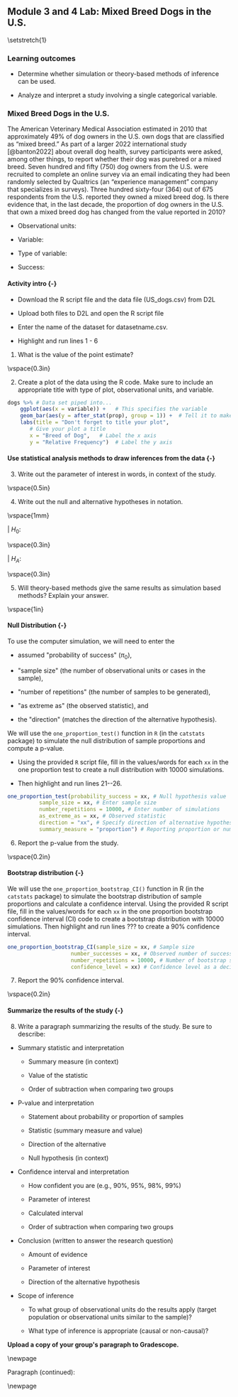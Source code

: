 ## Module 3 and 4 Lab:  Mixed Breed Dogs in the U.S.

\setstretch{1}

### Learning outcomes

* Determine whether simulation or theory-based methods of inference can be used.

* Analyze and interpret a study involving a single categorical variable.

### Mixed Breed Dogs in the U.S.

The American Veterinary Medical Association estimated in 2010 that approximately 49% of dog owners in the U.S. own dogs that are classified as “mixed breed.” As part of a larger 2022 international study [@banton2022] about overall dog health, survey participants were asked, among other things, to report whether their dog was purebred or a mixed breed.  Seven hundred and fifty (750) dog owners from the U.S. were recruited to complete an online survey via an email indicating they had been randomly selected by Qualtrics (an “experience management” company that specializes in surveys).  Three hundred sixty-four (364) out of 675 respondents from the U.S. reported they owned a mixed breed dog.  Is there evidence that, in the last decade, the proportion of dog owners in the U.S. that own a mixed breed dog has changed from the value reported in 2010? 

* Observational units:

* Variable:

* Type of variable:

* Success:

#### Activity intro {-}

* Download the R script file and the data file (US_dogs.csv) from D2L

* Upload both files to D2L and open the R script file

* Enter the name of the dataset for datasetname.csv.

* Highlight and run lines 1 - 6 

1.  What is the value of the point estimate?

\vspace{0.3in}

2. Create a plot of the data using the R code. Make sure to include an appropriate title with type of plot, observational units, and variable.  


``` r
dogs %>% # Data set piped into...
    ggplot(aes(x = variable)) +   # This specifies the variable
    geom_bar(aes(y = after_stat(prop), group = 1)) +  # Tell it to make a bar plot with proportions
    labs(title = "Don't forget to title your plot",  
       # Give your plot a title
       x = "Breed of Dog",   # Label the x axis
       y = "Relative Frequency")  # Label the y axis
```

#### Use statistical analysis methods to draw inferences from the data {-}

3.  Write out the parameter of interest in words, in context of the study.

\vspace{0.5in}

4.  Write out the null and alternative hypotheses in notation.

\vspace{1mm}

| $H_0:$

\vspace{0.3in}

| $H_A:$

\vspace{0.3in}

5. Will theory-based methods give the same results as simulation based methods?  Explain your answer.

\vspace{1in}

#### Null Distribution {-}

To use the computer simulation, we will need to enter the 

* assumed "probability of success" ($\pi_0$), 

* "sample size" (the number of observational units or cases in the sample),

* "number of repetitions" (the number of samples to be generated), 

* "as extreme as" (the observed statistic), and 

* the "direction" (matches the direction of the alternative hypothesis).

We will use the `one_proportion_test()` function in `R` (in the `catstats` package) to simulate the null distribution of sample proportions and compute a p-value. 

* Using the provided `R` script file, fill in the values/words for each `xx` in the one proportion test to create a null distribution with 10000 simulations. 

* Then highlight and run lines 21--26.


``` r
one_proportion_test(probability_success = xx, # Null hypothesis value
          sample_size = xx, # Enter sample size
          number_repetitions = 10000, # Enter number of simulations
          as_extreme_as = xx, # Observed statistic
          direction = "xx", # Specify direction of alternative hypothesis
          summary_measure = "proportion") # Reporting proportion or number of successes?
```
6. Report the p-value from the study.

\vspace{0.2in}

#### Bootstrap distribution {-}

We will use the `one_proportion_bootstrap_CI()` function in R (in the `catstats` package) to simulate the bootstrap distribution of sample proportions and calculate a confidence interval. Using the provided R script file, fill in the values/words for each `xx` in the one proportion bootstrap confidence interval (CI) code to create a bootstrap distribution with 10000 simulations. Then highlight and run lines ??? to create a 90\% confidence interval.


``` r
one_proportion_bootstrap_CI(sample_size = xx, # Sample size
                    number_successes = xx, # Observed number of successes
                    number_repetitions = 10000, # Number of bootstrap samples to use
                    confidence_level = xx) # Confidence level as a decimal
```

7. Report the 90\% confidence interval.

\vspace{0.2in}

<!-- The $z^*$ multiplier is the percentile of a standard normal distribution that corresponds to our confidence level.  -->

<!-- * Enter the value of the appropriate percentile in the provided R script file to find the multiplier for a 90\% confidence interval.  -->

<!-- * Highlight and run line 31 -->

<!-- ```{r, echo=TRUE, eval=FALSE} -->
<!-- qnorm(percentile, lower.tail = TRUE) # Multiplier for 90% confidence interval -->
<!-- ``` -->

<!-- 7.  **Calculate the margin of error for a 90\% confidence interval.** -->

<!-- \vspace{0.6in} -->

<!-- 8. Calculate a 90\% confidence interval. -->

<!-- \vspace{0.6in} -->

<!-- \newpage -->

#### Summarize the results of the study {-}

8. Write a paragraph summarizing the results of the study.  Be sure to describe:

* Summary statistic and interpretation

    * Summary measure (in context)
    
    * Value of the statistic 
    
    * Order of subtraction when comparing two groups

* P-value and interpretation

    * Statement about probability or proportion of samples
    
    * Statistic (summary measure and value)
    
    * Direction of the alternative 
    
    * Null hypothesis (in context) 

* Confidence interval and interpretation

    * How confident you are (e.g., 90%, 95%, 98%, 99%)
    
    * Parameter of interest
    
    * Calculated interval
    
    * Order of subtraction when comparing two groups

* Conclusion (written to answer the research question)

    * Amount of evidence
    
    * Parameter of interest 
    
    * Direction of the alternative hypothesis

* Scope of inference

    * To what group of observational units do the results apply (target population or observational units similar to the sample)?
	
    * What type of inference is appropriate (causal or non-causal)?

**Upload a copy of your group's paragraph to Gradescope.** 

\newpage

Paragraph (continued):

\newpage


